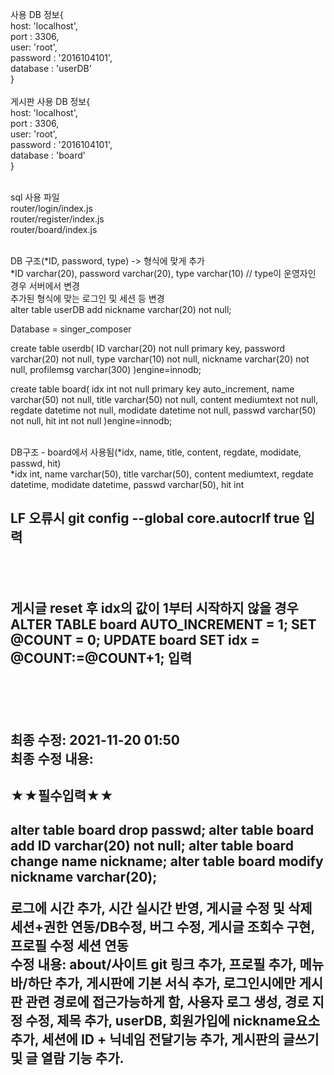 사용 DB 정보{<br>
    host: 'localhost',<br>
    port : 3306,<br>
    user: 'root',<br>
    password : '2016104101',<br>
    database : 'userDB'<br>
}<br><br>
게시판 사용 DB 정보{<br>
    host: 'localhost',<br>
    port : 3306,<br>
    user: 'root',<br>
    password : '2016104101',<br>
    database : 'board'<br>
}<br><br>

sql 사용 파일<br>
    router/login/index.js<br>
    router/register/index.js<br>
    router/board/index.js<br><br>

DB 구조(*ID, password, type) -> 형식에 맞게 추가<br>
*ID varchar(20), password varchar(20), type varchar(10) // type이 운영자인 경우 서버에서 변경<br>
추가된 형식에 맞는 로그인 및 세션 등 변경<br>
alter table userDB add nickname varchar(20) not null;<br>

Database = singer_composer

create table userdb(
    ID varchar(20) not null primary key,
    password varchar(20) not null,
    type varchar(10) not null,
    nickname varchar(20) not null,
    profilemsg varchar(300)
)engine=innodb;

create table board(
    idx int not null primary key auto_increment,
    name varchar(50) not null,
    title varchar(50) not null,
    content mediumtext not null,
    regdate datetime not null,
    modidate datetime not null,
    passwd varchar(50) not null,
    hit int not null
)engine=innodb;<br><br>

DB구조 - board에서 사용됨(*idx, name, title, content, regdate, modidate, passwd, hit)<br>
*idx int, name varchar(50), title varchar(50), content mediumtext, regdate datetime, modidate datetime, passwd varchar(50), hit int<br>


<h2>LF 오류시 git config --global core.autocrlf true 입력<h2><br>
<h2>게시글 reset 후 idx의 값이 1부터 시작하지 않을 경우
ALTER TABLE board AUTO_INCREMENT = 1; 
SET @COUNT = 0;
UPDATE board SET idx = @COUNT:=@COUNT+1;
입력<h2><br><br>

최종 수정: 2021-11-20 01:50<br>
최종 수정 내용:
<h2>★★필수입력★★<h2>
alter table board drop passwd;
alter table board add ID varchar(20) not null;
alter table board change name nickname;
alter table board modify nickname varchar(20);

로그에 시간 추가, 시간 실시간 반영, 게시글 수정 및 삭제 세션+권한 연동/DB수정, 버그 수정, 게시글 조회수 구현, 프로필 수정 세션 연동<br>
수정 내용: about/사이트 git 링크 추가, 프로필 추가, 메뉴바/하단 추가, 게시판에 기본 서식 추가, 로그인시에만 게시판 관련 경로에 접근가능하게 함, 사용자 로그 생성, 경로 지정 수정, 제목 추가, userDB, 회원가입에 nickname요소 추가, 세션에 ID + 닉네임 전달기능 추가, 게시판의 글쓰기 및 글 열람 기능 추가.

<!-- http://khuhub.khu.ac.kr/2017104034/Singer-Composer -->